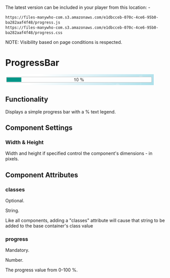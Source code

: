 
The latest version can be included in your player from this location: -

```
https://files-manywho-com.s3.amazonaws.com/e1dbcceb-070c-4ce6-95b0-ba282aaf4f48/progress.js
https://files-manywho-com.s3.amazonaws.com/e1dbcceb-070c-4ce6-95b0-ba282aaf4f48/progress.css
```


NOTE: Visibility based on page conditions is respected.



# ProgressBar

![alt text](https://github.com/MarkWattsBoomi/ProgressBar/blob/main/Progress.png)


## Functionality

Displays a simple progress bar with a % text legend.


## Component Settings

### Width & Height

Width and height if specified control the component's dimensions - in pixels.


## Component Attributes


### classes
Optional.

String.

Like all components, adding a "classes" attribute will cause that string to be added to the base container's class value


### progress

Mandatory.

Number.

The progress value from 0-100 %.




